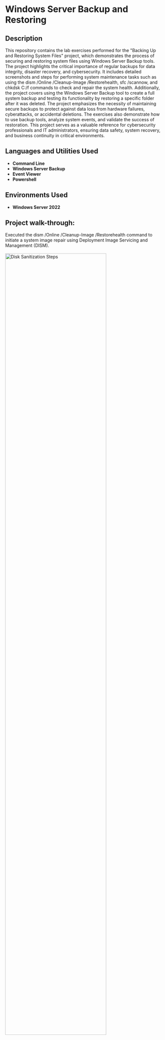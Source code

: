 <h1> Windows Server Backup and Restoring </h1>

<h2>Description</h2>
This repository contains the lab exercises performed for the "Backing Up and Restoring System Files" project, which demonstrates the process of securing and restoring system files using Windows Server Backup tools. The project highlights the critical importance of regular backups for data integrity, disaster recovery, and cybersecurity. It includes detailed screenshots and steps for performing system maintenance tasks such as using the dism /Online /Cleanup-Image /Restorehealth, sfc /scannow, and chkdsk C:/f commands to check and repair the system health. Additionally, the project covers using the Windows Server Backup tool to create a full system backup and testing its functionality by restoring a specific folder after it was deleted. The project emphasizes the necessity of maintaining secure backups to protect against data loss from hardware failures, cyberattacks, or accidental deletions. The exercises also demonstrate how to use backup tools, analyze system events, and validate the success of restoration. This project serves as a valuable reference for cybersecurity professionals and IT administrators, ensuring data safety, system recovery, and business continuity in critical environments.
<br />

<h2>Languages and Utilities Used</h2>

- <b> Command Line </b> 
- <b> Windows Server Backup </b>
- <b> Event Viewer </b>
- <b> Powershell </b>

<h2>Environments Used </h2>

- <b> Windows Server 2022 </b>

<h2>Project walk-through:</h2>
<p align="left">
Executed the dism /Online /Cleanup-Image /Restorehealth command to initiate a system image repair using Deployment Image Servicing and Management (DISM).  <br/><br/>
  <img src="Screenshot 2025-04-19 144313.png" height="80%" width="80%" alt="Disk Sanitization Steps"/>
  <br/>
<p align="left">
an the sfc /scannow command to initiate the System File Checker tool, which scans all protected system files and replaces corrupted or missing files with known good versions from the Windows cache. <br/><br/>
  <img src="Screenshot 2025-04-19 144322.png" height="80%" width="80%" alt="Disk Sanitization Steps"/>
  <br/>
  <p align="left">
Executed the chkdsk C: /f command to check the file system and file system metadata on the C: drive for logical errors. The /f parameter ensures that any detected issues are automatically fixed. <br/><br/>
  <img src="Screenshot 2025-04-19 144331.png" height="80%" width="80%" alt="Disk Sanitization Steps"/>
  <br/>
    <p align="left">
Restarted the system to complete the disk error-checking process initiated by the chkdsk command, as certain repairs require a reboot to be applied successfully. <br/><br/>
  <img src="Screenshot 2025-04-19 144341.png" height="80%" width="80%" alt="Disk Sanitization Steps"/>
  <br/>
      <p align="left">
Used Event Viewer to verify the results of the chkdsk operation by reviewing logs under Wininit. This step confirms whether file system repairs were successfully completed during system startup. <br/><br/>
  <img src="Screenshot 2025-04-19 144349.png" height="80%" width="80%" alt="Disk Sanitization Steps"/>
  <br/>
        <p align="left">
Reviewed the results in Event Viewer to validate system diagnostics and confirm successful execution of maintenance tasks such as chkdsk. <br/><br/>
  <img src="Screenshot 2025-04-19 144401.png" height="80%" width="80%" alt="Disk Sanitization Steps"/>
  <br/>
          <p align="left">
Created the Special Customers Montigny folder as part of the project setup, with plans for later recovery during the process. <br/><br/>
  <img src="Screenshot 2025-04-19 144410.png" height="80%" width="80%" alt="Disk Sanitization Steps"/>
  <br/>
            <p align="left">
Added a file containing the names of the Special Customers to the Special Customers Montigny folder, preparing it for later recovery during the project. <br/><br/>
  <img src="Screenshot 2025-04-19 144416.png" height="80%" width="80%" alt="Disk Sanitization Steps"/>
  <br/>
              <p align="left">
Installed Windows Server Backup to enable efficient backup and recovery management for the server environment. <br/><br/>
  <img src="Screenshot 2025-04-19 144425.png" height="80%" width="80%" alt="Disk Sanitization Steps"/>
  <br/>
                <p align="left">
Shared the Backups file and provided the network path for easy access and management of backup files across the network. <br/><br/>
  <img src="Screenshot 2025-04-19 144434.png" height="80%" width="80%" alt="Disk Sanitization Steps"/>
  <br/>
                  <p align="left">
Confirmed the successful completion of the backup process, ensuring that all selected data was securely stored for recovery purposes.<br/><br/>
  <img src="Screenshot 2025-04-19 144444.png" height="80%" width="80%" alt="Disk Sanitization Steps"/>
  <br/>
                    <p align="left">
Verified that the Special Customers Montigny file was moved to the Recycle Bin, indicating it was flagged for potential recovery. <br/><br/>
  <img src="Screenshot 2025-04-19 144458.png" height="80%" width="80%" alt="Disk Sanitization Steps"/>
  <br/>
                      <p align="left">
Confirmed the permanent deletion of the Special Customers Montigny file from the Recycle Bin, ensuring it was fully removed from the system. <br/><br/>
  <img src="Screenshot 2025-04-19 144506.png" height="80%" width="80%" alt="Disk Sanitization Steps"/>
  <br/>
                        <p align="left">
Initiated the Recovery Wizard and selected the Special Customers Montigny file for recovery, preparing to restore it to its original location. <br/><br/>
  <img src="Screenshot 2025-04-19 144513.png" height="80%" width="80%" alt="Disk Sanitization Steps"/>
  <br/>
                          <p align="left">
Confirmed the successful completion of the recovery process, with the Special Customers Montigny file restored to its original location. <br/><br/>
  <img src="Screenshot 2025-04-19 144521.png" height="80%" width="80%" alt="Disk Sanitization Steps"/>
  <br/>
                            <p align="left">
Verified that the Special Customers Montigny file was successfully restored and is now back in the Documents folder. <br/><br/>
  <img src="Screenshot 2025-04-19 144528.png" height="80%" width="80%" alt="Disk Sanitization Steps"/>
  <br/>

                              
<h2>Write Up</h2>

<p><u> Performing Backups and Restoring Data </u></p>
<p>To perform backups and restore data on a system, it requires a whole process is required. Firstly, it is crucial to secure multiple copies of important data in physical or virtual locations to guarantee the recovery of data in case of hardware failure, data corruption, or cyberattack (GeeksforGeeks, 2021). I would do a full backup, which saves all files and folders, however, it does require more time and storage. I also personally store my backup on a USB drive and lock it in my safe to ensure that it is secure from theft, fires, and much more. If I ever needed to back up my computer for any reason, all I would have to do is insert the USB drive into my computer, locate the backed-up files I want to restore, and add them back to my computer. Overall, this process is simple, but it ensures that no matter what, my computer and data are safeguarded from any element or malicious actor. </p>

<p><u> Backup Testing Process </u></p>
<p>The purpose of this assignment was to perform a full backup and verify its functionality by restoring deleted content during routine maintenance. I began by creating a folder named "Special Customers and Montigny in the Documents folder, which contained a text file named "Special Customers" with the names Mary Smith, Thomas Green, and Taylor Jones. After saving this file, I tried to proceed with the full backup of the server using the Windows Server Backup tool, ensuring that all files and system configurations were backed up. To test the backup’s integrity, I was supposed to delete the "Special Customers" folder, simulating an accidental data loss scenario. Then, using the backup tool, I was supposed to restore the folder from the full backup, successfully returning it to its original location. This would confirm the backup’s functionality and reliability. </p>

<p><u> Importance of Backups and Restoration for Cybersecurity Professionals </u></p>
<p>Backups and restoration are a key part of cybersecurity, as they serve as the foundation of disaster recovery and business continuity. Regular backups can aid in protecting organizations against permanent data loss due to deletion, hardware malfunctions, and even cyberattacks (Rocherston, 2023). They also aid in ensuring data integrity by enabling the system to be restored to its original state. By having effective backup plans, organizations can ensure that they minimize downtimes, allowing them to go back to their day-to-day activities quickly after an issue has occurred. Backups and restorations also aid organizations in keeping up with their compliance requirements, as they will be prepared for any audit or legal obligations within their systems. Additionally, by mitigating the financial impact of cyberattacks, such as avoiding ransom payments, well-executed backup strategies significantly reduce recovery costs. Key practices include automating backups, maintaining on-site and off-site copies, encrypting data, and regularly testing restoration procedures, all of which contribute to data protection and operational continuity. </p>

<p><u> References </u></p>
<p>GeeksforGeeks. (2021, June 16). Backup and restore. GeeksforGeeks. https://www.geeksforgeeks.org/backup-and-restore/ </p>
<p>Rocheston. (2023, May 17). The importance of backup and disaster recovery in cybersecurity. Information Age. https://u.rocheston.com/the-importance-of-backup-and-disaster-recovery-in-cybersecurity/#:~:text=Backup%20and%20disaster%20recovery%20are%20critical%20components%20of,along%20with%20best%20practices%20for%20implementing%20effective%20strategies. </p>
